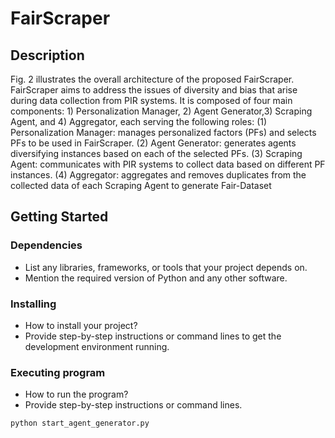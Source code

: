 # FairScraper

## Description

Fig. 2 illustrates the overall architecture of the proposed FairScraper. FairScraper aims to address the issues of diversity and bias that arise during data collection from PIR systems. It is composed of four main components: 1) Personalization Manager, 2) Agent Generator,3) Scraping Agent, and 4) Aggregator, each serving the following roles:
  (1) Personalization Manager: manages personalized factors (PFs) and selects PFs to be used in FairScraper.
  (2) Agent Generator: generates agents diversifying instances based on each of the selected PFs.
  (3) Scraping Agent: communicates with PIR systems to collect data based on different PF instances.
  (4) Aggregator: aggregates and removes duplicates from the collected data of each Scraping Agent to generate Fair-Dataset

## Getting Started

### Dependencies

- List any libraries, frameworks, or tools that your project depends on.
- Mention the required version of Python and any other software.

### Installing

- How to install your project? 
- Provide step-by-step instructions or command lines to get the development environment running.

### Executing program

- How to run the program?
- Provide step-by-step instructions or command lines.

```bash
python start_agent_generator.py
